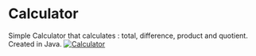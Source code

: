 # Calculator
Simple Calculator that calculates : total, difference, product and quotient. Created in Java.
<a href="https://imgbb.com/"><img src="https://image.ibb.co/iVbA0x/Calculator.png" alt="Calculator" border="0"></a>
